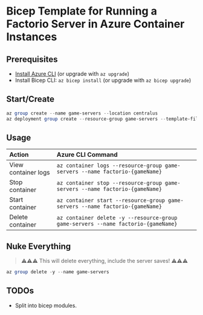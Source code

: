 # Bicep Template for Running a Factorio Server in Azure Container Instances

## Prerequisites

- [Install Azure CLI](https://docs.microsoft.com/en-us/cli/azure/) (or upgrade with `az upgrade`)
- Install Bicep CLI: `az bicep install` (or upgrade with `az bicep upgrade`)

## Start/Create

```powershell
az group create --name game-servers --location centralus
az deployment group create --resource-group game-servers --template-file ./factorio.bicep --parameters location=centralus gameName=freeplay
```

## Usage

| Action              | Azure CLI Command |
| :------------------ | :---------------- |
| View container logs | `az container logs --resource-group game-servers --name factorio-{gameName}`
| Stop container      | `az container stop --resource-group game-servers --name factorio-{gameName}`
| Start container     | `az container start --resource-group game-servers --name factorio-{gameName}`
| Delete container    | `az container delete -y --resource-group game-servers --name factorio-{gameName}`

## Nuke Everything

> ⚠️⚠️⚠️ This will delete everything, include the server saves! ⚠️⚠️⚠️

```powershell
az group delete -y --name game-servers
```

## TODOs

- Split into bicep modules.
